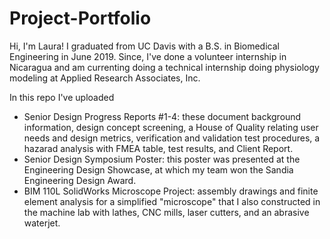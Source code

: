 # Project-Portfolio
Hi, I'm Laura! I graduated from UC Davis with a B.S. in Biomedical Engineering in June 2019. Since, I've done a volunteer internship in Nicaragua and am currenting doing a technical internship doing physiology modeling at Applied Research Associates, Inc. 

In this repo I've uploaded
- Senior Design Progress Reports #1-4: these document background information, design concept screening, a House of Quality relating user needs and design metrics, verification and validation test procedures, a hazarad analysis with FMEA table,  test results, and Client Report.
- Senior Design Symposium Poster: this poster was presented at the Engineering Design Showcase, at which my team won the Sandia Engineering Design Award.
- BIM 110L SolidWorks Microscope Project: assembly drawings and finite element analysis for a simplified "microscope" that I also constructed in the machine lab with lathes, CNC mills, laser cutters, and an abrasive waterjet. 
